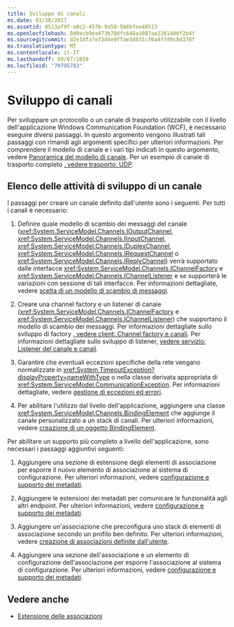```yaml
---
title: Sviluppo di canali
ms.date: 03/30/2017
ms.assetid: 0513af9f-a0c2-457b-9a50-5b6bfee48513
ms.openlocfilehash: 8d0ecb9ea473b78dfc648a1087ae2261406f2b4f
ms.sourcegitcommit: d2e1dfa7ef2d4e9ffae3d431cf6a4ffd9c8d378f
ms.translationtype: MT
ms.contentlocale: it-IT
ms.lasthandoff: 09/07/2019
ms.locfileid: "70795783"
---
```

# <a name="developing-channels"></a>Sviluppo di canali
Per sviluppare un protocollo o un canale di trasporto utilizzabile con il livello dell'applicazione Windows Communication Foundation (WCF), è necessario eseguire diversi passaggi. In questo argomento vengono illustrati tali passaggi con rimandi agli argomenti specifici per ulteriori informazioni. Per comprendere il modello di canale e i vari tipi indicati in questo argomento, vedere [Panoramica del modello di canale](channel-model-overview.md). Per un esempio di canale di trasporto completo [, vedere trasporto: UDP](../samples/transport-udp.md).  
  
## <a name="the-channel-development-task-list"></a>Elenco delle attività di sviluppo di un canale  
 I passaggi per creare un canale definito dall'utente sono i seguenti. Per tutti i canali è necessario:  
  
1. Definire quale modello di scambio dei messaggi del canale (<xref:System.ServiceModel.Channels.IOutputChannel>, <xref:System.ServiceModel.Channels.IInputChannel>, <xref:System.ServiceModel.Channels.IDuplexChannel>, <xref:System.ServiceModel.Channels.IRequestChannel> o <xref:System.ServiceModel.Channels.IReplyChannel>) verrà supportato dalle interfacce <xref:System.ServiceModel.Channels.IChannelFactory> e <xref:System.ServiceModel.Channels.IChannelListener> e se supporterà le variazioni con sessione di tali interfacce. Per informazioni dettagliate, vedere [scelta di un modello di scambio di messaggi](choosing-a-message-exchange-pattern.md).  
  
2. Creare una channel factory e un listener di canale (<xref:System.ServiceModel.Channels.IChannelFactory> e <xref:System.ServiceModel.Channels.IChannelListener>) che supportano il modello di scambio dei messaggi. Per informazioni dettagliate sullo sviluppo di factory [, vedere client: Channel factory e canali](client-channel-factories-and-channels.md). Per informazioni dettagliate sullo sviluppo di listener, [vedere servizio: Listener del canale e canali](service-channel-listeners-and-channels.md).  
  
3. Garantire che eventuali eccezioni specifiche della rete vengano normalizzate in <xref:System.TimeoutException?displayProperty=nameWithType> o nella classe derivata appropriata di <xref:System.ServiceModel.CommunicationException>. Per informazioni dettagliate, vedere [gestione di eccezioni ed errori](handling-exceptions-and-faults.md).  
  
4. Per abilitare l'utilizzo dal livello dell'applicazione, aggiungere una classe <xref:System.ServiceModel.Channels.BindingElement> che aggiunge il canale personalizzato a un stack di canali. Per ulteriori informazioni, vedere [creazione di un oggetto BindingElement](creating-a-bindingelement.md).  
  
 Per abilitare un supporto più completo a livello dell'applicazione, sono necessari i passaggi aggiuntivi seguenti:  
  
1. Aggiungere una sezione di estensione degli elementi di associazione per esporre il nuovo elemento di associazione al sistema di configurazione. Per ulteriori informazioni, vedere [configurazione e supporto dei metadati](configuration-and-metadata-support.md).  
  
2. Aggiungere le estensioni dei metadati per comunicare le funzionalità agli altri endpoint. Per ulteriori informazioni, vedere [configurazione e supporto dei metadati](configuration-and-metadata-support.md).  
  
3. Aggiungere un'associazione che preconfigura uno stack di elementi di associazione secondo un profilo ben definito. Per ulteriori informazioni, vedere [creazione di associazioni definite dall'utente](creating-user-defined-bindings.md).  
  
4. Aggiungere una sezione dell'associazione e un elemento di configurazione dell'associazione per esporre l'associazione al sistema di configurazione. Per ulteriori informazioni, vedere [configurazione e supporto dei metadati](configuration-and-metadata-support.md).  
  
## <a name="see-also"></a>Vedere anche

- [Estensione delle associazioni](extending-bindings.md)
